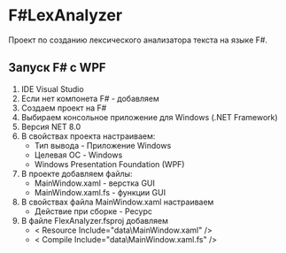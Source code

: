# F#LexAnalyzer
Проект по созданию лексического анализатора текста на языке F#.

## Запуск F# с WPF
1.  IDE Visual Studio
2.  Если нет компонета F# - добавляем
3.  Создаем проект на F#
4.  Выбираем консольное приложение для Windows (.NET Framework)
5.  Версия NET 8.0
6.  В свойствах проекта настраиваем:
    - Тип вывода - Приложение Windows
    - Целевая ОС - Windows
    - Windows Presentation Foundation (WPF)
7.  В проекте добавляем файлы:
    - MainWindow.xaml - верстка GUI
    - MainWindow.xaml.fs - функции GUI
8.  В свойствах файла MainWindow.xaml настраиваем
    - Действие при сборке - Ресурс
9.  В файле FlexAnalyzer.fsproj добавляем
    - < Resource Include="data\MainWindow.xaml" />
    - < Compile Include="data\MainWindow.xaml.fs" />
